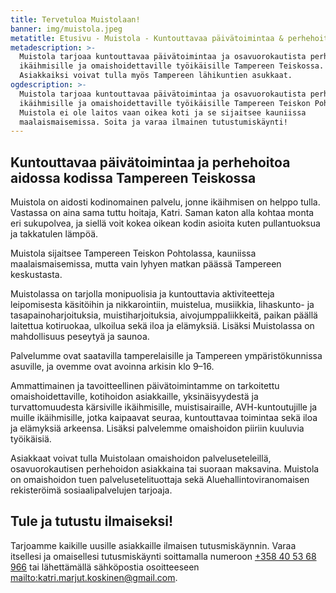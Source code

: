 ```yaml
---
title: Tervetuloa Muistolaan!
banner: img/muistola.jpeg
metatitle: Etusivu - Muistola - Kuntouttavaa päivätoimintaa & perhehoitoa Tampereella
metadescription: >-
  Muistola tarjoaa kuntouttavaa päivätoimintaa ja osavuorokautista perhehoitoa
  ikäihmisille ja omaishoidettaville työikäisille Tampereen Teiskossa.
  Asiakkaiksi voivat tulla myös Tampereen lähikuntien asukkaat.
ogdescription: >-
  Muistola tarjoaa kuntouttavaa päivätoimintaa ja osavuorokautista perhehoitoa
  ikäihmisille ja omaishoidettaville työikäisille Tampereen Teiskon Pohtolassa.
  Muistola ei ole laitos vaan oikea koti ja se sijaitsee kauniissa
  maalaismaisemissa. Soita ja varaa ilmainen tutustumiskäynti!
---
```

## Kuntouttavaa päivätoimintaa ja perhehoitoa aidossa kodissa Tampereen Teiskossa

Muistola on aidosti kodinomainen palvelu, jonne ikäihmisen on helppo tulla. Vastassa on aina sama tuttu hoitaja, Katri. Saman katon alla kohtaa monta eri sukupolvea, ja siellä voit kokea oikean kodin asioita kuten pullantuoksua ja takkatulen lämpöä.

Muistola sijaitsee Tampereen Teiskon Pohtolassa, kauniissa maalaismaisemissa, mutta vain lyhyen matkan päässä Tampereen keskustasta. 

Muistolassa on tarjolla monipuolisia ja kuntouttavia aktiviteetteja leipomisesta käsitöihin ja nikkarointiin, muistelua, musiikkia, lihaskunto- ja tasapainoharjoituksia, muistiharjoituksia, aivojumppaliikkeitä, paikan päällä laitettua kotiruokaa, ulkoilua sekä iloa ja elämyksiä. Lisäksi Muistolassa on mahdollisuus peseytyä ja saunoa.

Palvelumme ovat saatavilla tamperelaisille ja Tampereen ympäristökunnissa asuville, ja ovemme ovat avoinna arkisin klo 9–16.

Ammattimainen ja tavoitteellinen päivätoimintamme on tarkoitettu omaishoidettaville, kotihoidon asiakkaille, yksinäisyydestä ja turvattomuudesta kärsiville ikäihmisille, muistisairaille, AVH-kuntoutujille ja muille ikäihmisille, jotka kaipaavat seuraa, kuntouttavaa toimintaa sekä iloa ja elämyksiä arkeensa. Lisäksi palvelemme omaishoidon piiriin kuuluvia työikäisiä. 

Asiakkaat voivat tulla Muistolaan omaishoidon palveluseteleillä, osavuorokautisen perhehoidon asiakkaina tai suoraan maksavina. Muistola on omaishoidon tuen palvelusetelituottaja sekä Aluehallintoviranomaisen rekisteröimä sosiaalipalvelujen tarjoaja.

## Tule ja tutustu ilmaiseksi!

Tarjoamme kaikille uusille asiakkaille ilmaisen tutusmiskäynnin. Varaa itsellesi ja omaisellesi tutusmiskäynti soittamalla numeroon [+358 40 53 68 966](tel:+358405368966) tai lähettämällä sähköpostia osoitteeseen <mailto:katri.marjut.koskinen@gmail.com>.
